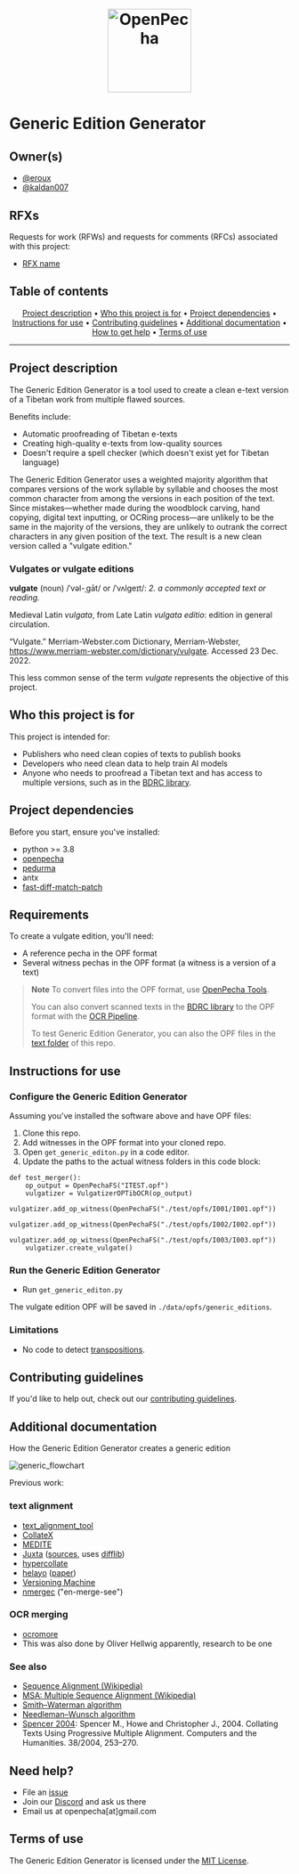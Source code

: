 <h1 align="center">
  <br>
  <a href="https://openpecha.org"><img src="https://avatars.githubusercontent.com/u/82142807?s=400&u=19e108a15566f3a1449bafb03b8dd706a72aebcd&v=4" alt="OpenPecha" width="150"></a>
  <br>
</h1>

# Generic Edition Generator

## Owner(s)

- [@eroux](https://github.com/eroux)
- [@kaldan007](https://github.com/kaldan007)

## RFXs

Requests for work (RFWs) and requests for comments (RFCs) associated with this project:

- [RFX name](#)

## Table of contents

<p align="center">
  <a href="#project-description">Project description</a> •
  <a href="#who-this-project-is-for">Who this project is for</a> •
  <a href="#project-dependencies">Project dependencies</a> •
  <a href="#instructions-for-use">Instructions for use</a> •
  <a href="#contributing-guidelines">Contributing guidelines</a> •
  <a href="#additional-documentation">Additional documentation</a> •
  <a href="#need-help">How to get help</a> •
  <a href="#terms-of-use">Terms of use</a>
</p>
<hr>

## Project description

The Generic Edition Generator is a tool used to create a clean e-text version of a Tibetan work from multiple flawed sources.

Benefits include:

- Automatic proofreading of Tibetan e-texts
- Creating high-quality e-texts from low-quality sources
- Doesn't require a spell checker (which doesn't exist yet for Tibetan language)

The Generic Edition Generator uses a weighted majority algorithm that compares versions of the work syllable by syllable and chooses the most common character from among the versions in each position of the text. Since mistakes—whether made during the woodblock carving, hand copying, digital text inputting, or OCRing process—are unlikely to be the same in the majority of the versions, they are unlikely to outrank the correct characters in any given position of the text. The result is a new clean version called a "vulgate edition."

### Vulgates or vulgate editions

**vulgate** (noun) /ˈvəl-ˌgāt/ or /ˈvʌlɡeɪt/: *2. a commonly accepted text or reading.*

Medieval Latin *vulgata*, from Late Latin *vulgata editio*: edition in general circulation.

“Vulgate.” Merriam-Webster.com Dictionary, Merriam-Webster, https://www.merriam-webster.com/dictionary/vulgate. Accessed 23 Dec. 2022.

This less common sense of the term *vulgate* represents the objective of this project.

## Who this project is for

This project is intended for:

- Publishers who need clean copies of texts to publish books
- Developers who need clean data to help train AI models
- Anyone who needs to proofread a Tibetan text and has access to multiple versions, such as in the [BDRC library](https://library.bdrc.io).

## Project dependencies

Before you start, ensure you've installed:

- python >= 3.8
- [openpecha](https://github.com/OpenPecha/Toolkit)
- [pedurma](https://github.com/Esukhia/pedurma)
- antx
- [fast-diff-match-patch](https://pypi.org/project/fast-diff-match-patch/)

## Requirements 

To create a vulgate edition, you'll need:

- A reference pecha in the OPF format
- Several witness pechas in the OPF format (a witness is a version of a text)

> **Note** To convert files into the OPF format, use [OpenPecha Tools](https://github.com/OpenPecha/Toolkit). 
> 
> You can also convert scanned texts in the [BDRC library](https://library.bdrc.io) to the OPF format with the [OCR Pipeline](https://tools.openpecha.org/ocr/).
> 
> To test Generic Edition Generator, you can also the OPF files in the [text folder](https://github.com/OpenPecha/generic-edition-generator/tree/main/test/) of this repo.

## Instructions for use

### Configure the Generic Edition Generator

Assuming you've installed the software above and have OPF files:

1. Clone this repo.
1. Add witnesses in the OPF format into your cloned repo.
1. Open `get_generic_editon.py` in a code editor.
1. Update the paths to the actual witness folders in this code block:

```
def test_merger():
	op_output = OpenPechaFS("ITEST.opf")
	vulgatizer = VulgatizerOPTibOCR(op_output)
	vulgatizer.add_op_witness(OpenPechaFS("./test/opfs/I001/I001.opf"))
	vulgatizer.add_op_witness(OpenPechaFS("./test/opfs/I002/I002.opf"))
	vulgatizer.add_op_witness(OpenPechaFS("./test/opfs/I003/I003.opf"))
	vulgatizer.create_vulgate()
```

### Run the Generic Edition Generator

- Run `get_generic_editon.py`

The vulgate edition OPF will be saved in `./data/opfs/generic_editions`.

### Limitations

- No code to detect [transpositions](http://multiversiondocs.blogspot.com/2008/10/transpositions.html).

## Contributing guidelines

If you'd like to help out, check out our [contributing guidelines](/CONTRIBUTING.md).

## Additional documentation

How the Generic Edition Generator creates a generic edition

![generic_flowchart](https://user-images.githubusercontent.com/24893704/206728922-66a60951-2a1f-4e16-9692-b9720853782b.jpg)

Previous work:

### text alignment

- [text_alignment_tool](https://gitlab.com/sofer_mahir/text_alignment_tool)
- [CollateX](https://collatex.net/about/)
- [MEDITE](http://www-poleia.lip6.fr/~ganascia/Medite_Project)
- [Juxta](https://wiki.digitalclassicist.org/Juxta) ([sources](https://github.com/performant-software/juxta-service), uses [difflib](https://github.com/java-diff-utils/java-diff-utils))
- [hypercollate](https://github.com/HuygensING/hyper-collate)
- [helayo](https://github.com/chchch/sanskrit-alignment) ([paper](https://joss.theoj.org/papers/10.21105/joss.04022))
- [Versioning Machine](http://v-machine.org/)
- [nmergec](http://digitalvariants.blogspot.com/2014/05/merging-multi-version-texts-mark-2.html) ("en-merge-see")

### OCR merging

- [ocromore](https://github.com/UB-Mannheim/ocromore)
- This was also done by Oliver Hellwig apparently, research to be one

### See also

- [Sequence Alignment (Wikipedia)](https://en.wikipedia.org/wiki/Sequence_alignment)
- [MSA: Multiple Sequence Alignment (Wikipedia)](https://en.wikipedia.org/wiki/Multiple_sequence_alignment)
- [Smith–Waterman algorithm](https://en.wikipedia.org/wiki/Smith%E2%80%93Waterman_algorithm)
- [Needleman–Wunsch algorithm](https://en.wikipedia.org/wiki/Needleman%E2%80%93Wunsch_algorithm)
- [Spencer 2004](http://dx.doi.org/10.1007/s10579-004-8682-1): Spencer M., Howe and Christopher J., 2004. Collating Texts Using Progressive Multiple Alignment. Computers and the Humanities. 38/2004, 253–270.

## Need help?

- File an [issue](https://github.com/OpenPecha/generic-edition-generator/issues/new)
- Join our [Discord](https://discord.com/invite/7GFpPFSTeA) and ask us there
- Email us at openpecha[at]gmail.com

## Terms of use

The Generic Edition Generator is licensed under the [MIT License](/LICENSE.md).
